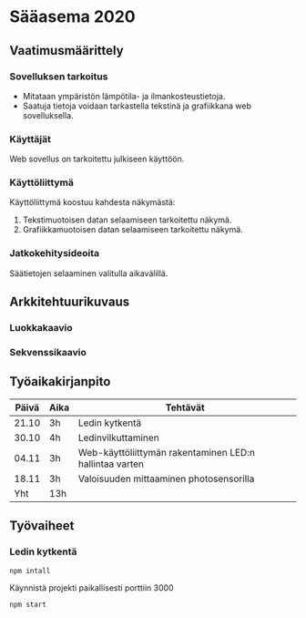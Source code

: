 # Sääasema 2020
  
## Vaatimusmäärittely
  
### Sovelluksen tarkoitus
  
* Mitataan ympäristön lämpötila- ja ilmankosteustietoja.  
* Saatuja tietoja voidaan tarkastella tekstinä ja grafiikkana web sovelluksella.  

### Käyttäjät  
Web sovellus on tarkoitettu julkiseen käyttöön.  

### Käyttöliittymä  
Käyttöliittymä koostuu kahdesta näkymästä:  
1. Tekstimuotoisen datan selaamiseen tarkoitettu näkymä.
2. Grafiikkamuotoisen datan selaamiseen tarkoitettu näkymä.  
    
### Jatkokehitysideoita  
Säätietojen selaaminen valitulla aikavälillä.  

## Arkkitehtuurikuvaus  

### Luokkakaavio  

### Sekvenssikaavio  

## Työaikakirjanpito  
Päivä | Aika | Tehtävät
------|------|--------
21.10 | 3h | Ledin kytkentä
30.10 | 4h | Ledinvilkuttaminen
04.11 | 3h | Web-käyttöliittymän rakentaminen LED:n hallintaa varten
18.11 | 3h | Valoisuuden mittaaminen photosensorilla
Yht | 13h |
  
## Työvaiheet    
### Ledin kytkentä    

  
````
npm intall
````  
Käynnistä projekti paikallisesti porttiin 3000  

````
npm start
````


